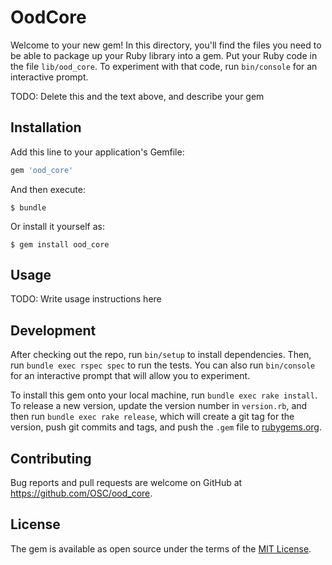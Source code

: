 # OodCore

Welcome to your new gem! In this directory, you'll find the files you need to
be able to package up your Ruby library into a gem. Put your Ruby code in the
file `lib/ood_core`. To experiment with that code, run `bin/console` for an
interactive prompt.

TODO: Delete this and the text above, and describe your gem

## Installation

Add this line to your application's Gemfile:

```ruby
gem 'ood_core'
```

And then execute:

    $ bundle

Or install it yourself as:

    $ gem install ood_core

## Usage

TODO: Write usage instructions here

## Development

After checking out the repo, run `bin/setup` to install dependencies. Then, run
`bundle exec rspec spec` to run the tests. You can also run `bin/console` for
an interactive prompt that will allow you to experiment.

To install this gem onto your local machine, run `bundle exec rake install`. To
release a new version, update the version number in `version.rb`, and then run
`bundle exec rake release`, which will create a git tag for the version, push
git commits and tags, and push the `.gem` file to
[rubygems.org](https://rubygems.org).

## Contributing

Bug reports and pull requests are welcome on GitHub at
https://github.com/OSC/ood_core.


## License

The gem is available as open source under the terms of the [MIT
License](http://opensource.org/licenses/MIT).

